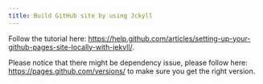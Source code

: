 ```yaml
---
title: Build GitHub site by using Jckyll
---
```


Follow the tutorial here: https://help.github.com/articles/setting-up-your-github-pages-site-locally-with-jekyll/.

Please notice that there might be dependency issue, please follow here: https://pages.github.com/versions/ to make sure you get the right version.